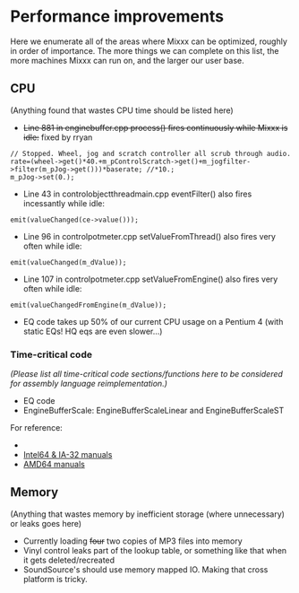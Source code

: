 # Performance improvements

Here we enumerate all of the areas where Mixxx can be optimized, roughly
in order of importance. The more things we can complete on this list,
the more machines Mixxx can run on, and the larger our user base.

## CPU

(Anything found that wastes CPU time should be listed here)

  - ~~Line 881 in enginebuffer.cpp process() fires
    <span class="underline">continuously</span> while Mixxx is idle:~~
    fixed by rryan

<!-- end list -->

    // Stopped. Wheel, jog and scratch controller all scrub through audio.
    rate=(wheel->get()*40.+m_pControlScratch->get()+m_jogfilter->filter(m_pJog->get()))*baserate; //*10.;
    m_pJog->set(0.);

  - Line 43 in controlobjectthreadmain.cpp eventFilter() also fires
    incessantly while idle:

<!-- end list -->

    emit(valueChanged(ce->value()));

  - Line 96 in controlpotmeter.cpp setValueFromThread() also fires very
    often while idle:

<!-- end list -->

    emit(valueChanged(m_dValue));

  - Line 107 in controlpotmeter.cpp setValueFromEngine() also fires very
    often while idle:

<!-- end list -->

    emit(valueChangedFromEngine(m_dValue));

  - EQ code takes up 50% of our current CPU usage on a Pentium 4 (with
    static EQs\! HQ eqs are even slower...)

### Time-critical code

*(Please list all time-critical code sections/functions here to be
considered for assembly language reimplementation.)*

  - EQ code
  - EngineBufferScale: EngineBufferScaleLinear and EngineBufferScaleST

For reference:

  - [](http://www.agner.org/optimize/)
  - [Intel64 & IA-32
    manuals](http://developer.intel.com/products/processor/manuals/index.htm)
  - [AMD64
    manuals](http://support.amd.com/us/psearch/Pages/psearch.aspx?type=2.1&product=5.7&contentType=Tech+Doc+Processor&ostype=&keywords=&items=20)

## Memory

(Anything that wastes memory by inefficient storage (where unnecessary)
or leaks goes here)

  - Currently loading ~~four~~ two copies of MP3 files into memory
  - Vinyl control leaks part of the lookup table, or something like that
    when it gets deleted/recreated
  - SoundSource's should use memory mapped IO. Making that cross
    platform is tricky.
